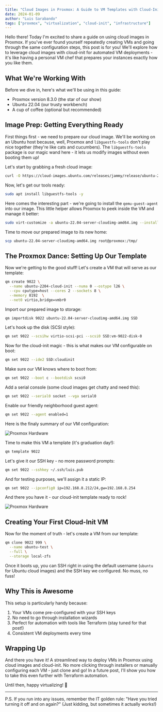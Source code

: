 ```yaml
---
title: "Cloud Images in Proxmox: A Guide to VM Templates with Cloud-Init"
date: 2024-01-09
author: "Luis Sarabando"
tags: ["proxmox", "virtualization", "cloud-init", "infrastructure"]
---
```


Hello there! Today I'm excited to share a guide on using cloud images in Proxmox. If you've ever found yourself repeatedly creating VMs and going through the same configuration steps, this post is for you! We'll explore how to leverage cloud images with cloud-init for automated VM deployments - it's like having a personal VM chef that prepares your instances exactly how you like them.

## What We're Working With

Before we dive in, here's what we'll be using in this guide:
* Proxmox version 8.3.0 (the star of our show)
* Ubuntu 22.04 (our trusty workbench)
* A cup of coffee (optional but recommended)

## Image Prep: Getting Everything Ready

First things first - we need to prepare our cloud image. We'll be working on an Ubuntu host because, well, Proxmox and `libguestfs-tools` don't play nice together (they're like cats and cucumbers). The `libguestfs-tools` package is our magic wand here - it lets us modify images without even booting them up!

Let's start by grabbing a fresh cloud image:

```bash
curl -O https://cloud-images.ubuntu.com/releases/jammy/release/ubuntu-22.04-server-cloudimg-amd64.img
```

Now, let's get our tools ready:

```bash
sudo apt install libguestfs-tools -y
```

Here comes the interesting part - we're going to install the `qemu-guest-agent` into our image. This little helper allows Proxmox to peek inside the VM and manage it better:

```bash
sudo virt-customize -a ubuntu-22.04-server-cloudimg-amd64.img --install qemu-guest-agent
```

Time to move our prepared image to its new home:

```bash
scp ubuntu-22.04-server-cloudimg-amd64.img root@proxmox:/tmp/
```

## The Proxmox Dance: Setting Up Our Template

Now we're getting to the good stuff! Let's create a VM that will serve as our template:

```bash
qm create 9022 \
  --name ubuntu-2204-cloud-init --numa 0 --ostype l26 \
  --cpu cputype=host --cores 2 --sockets 8 \
  --memory 8192  \
  --net0 virtio,bridge=vmbr0
```

Import our prepared image to storage:

```bash
qm importdisk 9022 ubuntu-22.04-server-cloudimg-amd64.img SSD
```

Let's hook up the disk (SCSI style):

```bash
qm set 9022 --scsihw virtio-scsi-pci --scsi0 SSD:vm-9022-disk-0
```

Now for the cloud-init magic - this is what makes our VM configurable on boot:

```bash
qm set 9022 --ide2 SSD:cloudinit
```

Make sure our VM knows where to boot from:

```bash
qm set 9022 --boot c --bootdisk scsi0
```

Add a serial console (some cloud images get chatty and need this):

```bash
qm set 9022 --serial0 socket --vga serial0
```

Enable our friendly neighborhood guest agent:

```bash
qm set 9022 --agent enabled=1
```

Here is the finaly summary of our VM configuration:

![Proxmox Hardware](/images/proxmox-cloudinit-hardware.png)


Time to make this VM a template (it's graduation day!):

```bash
qm template 9022
```

Let's give it our SSH key - no more password prompts:

```bash
qm set 9022 --sshkey ~/.ssh/luis.pub
```

And for testing purposes, we'll assign it a static IP:

```bash
qm set 9022 --ipconfig0 ip=192.168.8.212/24,gw=192.168.8.254
```

And there you have it - our cloud-init template ready to rock!

![Proxmox Hardware](/images/proxmox-cloudinit.png)

## Creating Your First Cloud-Init VM

Now for the moment of truth - let's create a VM from our template:

```bash
qm clone 9022 999 \
  --name ubuntu-test \
  --full \
  --storage local-zfs
```

Once it boots up, you can SSH right in using the default username (`ubuntu` for Ubuntu cloud images) and the SSH key we configured. No muss, no fuss!

## Why This is Awesome

This setup is particularly handy because:
1. Your VMs come pre-configured with your SSH keys
2. No need to go through installation wizards
3. Perfect for automation with tools like Terraform (stay tuned for that post!)
4. Consistent VM deployments every time

## Wrapping Up

And there you have it! A streamlined way to deploy VMs in Proxmox using cloud images and cloud-init. No more clicking through installers or manually configuring each VM - just clone and go! In a future post, I'll show you how to take this even further with Terraform automation.

Until then, happy virtualizing! 🚀

---

P.S. If you run into any issues, remember the IT golden rule: "Have you tried turning it off and on again?" (Just kidding, but sometimes it actually works!)
